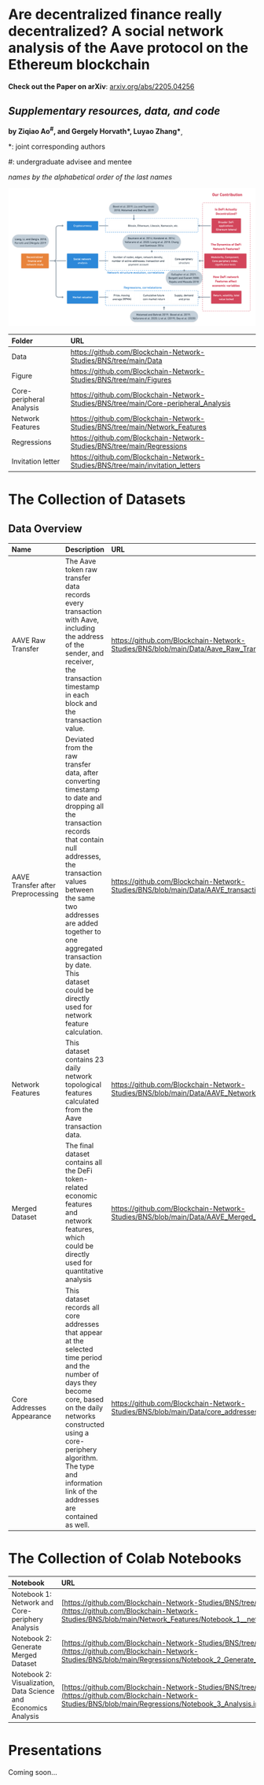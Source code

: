 # Are decentralized finance really decentralized? A social network analysis of the Aave protocol on the Ethereum blockchain
**Check out the Paper on arXiv**: [arxiv.org/abs/2205.04256](https://arxiv.org/abs/2205.04256)

## *Supplementary resources, data, and code*

**by Ziqiao Ao<sup>#</sup>, and Gergely Horvath\*, Luyao Zhang\***, 

\*: joint corresponding authors

\#: undergraduate advisee and mentee

*names by the alphabetical order of the last names*

![image](https://github.com/Blockchain-Network-Studies/BNS/blob/main/Figures/Contribution_map.png)

|   **Folder**   | **URL** | 
|:------------|:---------|
|   Data  | https://github.com/Blockchain-Network-Studies/BNS/tree/main/Data|   
|  Figure| https://github.com/Blockchain-Network-Studies/BNS/tree/main/Figures |  
|  Core-peripheral Analysis |  https://github.com/Blockchain-Network-Studies/BNS/tree/main/Core-peripheral_Analysis |  
|Network Features|https://github.com/Blockchain-Network-Studies/BNS/tree/main/Network_Features | 
|Regressions| https://github.com/Blockchain-Network-Studies/BNS/tree/main/Regressions| 
|Invitation letter| https://github.com/Blockchain-Network-Studies/BNS/tree/main/invitation_letters|                                                                      

# The Collection of Datasets
## Data Overview

|   **Name**   | **Description** |  **URL** | 
|:---|:----------------|:------|
|   AAVE Raw Transfer   |  The Aave token raw transfer data records every transaction with Aave, including the address of the sender, and receiver, the transaction timestamp in each block and the transaction value.  | https://github.com/Blockchain-Network-Studies/BNS/blob/main/Data/Aave_Raw_Transfer_Data.csv|   
|   AAVE Transfer after Preprocessing  |  Deviated from the raw transfer data, after converting timestamp to date and dropping all the transaction records that contain null addresses, the transaction values between the same two addresses are added together to one aggregated transaction by date. This dataset could be directly used for network feature calculation.| https://github.com/Blockchain-Network-Studies/BNS/blob/main/Data/AAVE_transaction_data_after_preprocessing.csv |  
|   Network Features  |  This dataset contains 23 daily network topological features calculated from the Aave transaction data. | https://github.com/Blockchain-Network-Studies/BNS/blob/main/Data/AAVE_Network_Features.csv |  
|  Merged Dataset  |The final dataset contains all the DeFi token-related economic features and network features, which could be directly used for quantitative analysis|https://github.com/Blockchain-Network-Studies/BNS/blob/main/Data/AAVE_Merged_Datasets.csv |  
|  Core Addresses Appearance  |This dataset records all core addresses that appear at the selected time period and the number of days they become core, based on the daily networks constructed using a core-periphery algorithm. The type and information link of the addresses are contained as well.| https://github.com/Blockchain-Network-Studies/BNS/blob/main/Data/core_addresses_appearance.csv | 


# The Collection of Colab Notebooks

|   **Notebook**   | **URL** | 
|:------------|:---------|
|   Notebook 1: Network and Core-periphery Analysis  | [https://github.com/Blockchain-Network-Studies/BNS/tree/main/Data](https://github.com/Blockchain-Network-Studies/BNS/blob/main/Network_Features/Notebook_1__network_core_periphery_analysis.ipynb)|   
|  Notebook 2: Generate Merged Dataset| [https://github.com/Blockchain-Network-Studies/BNS/tree/main/Figures](https://github.com/Blockchain-Network-Studies/BNS/blob/main/Regressions/Notebook_2_Generate_Merged_Dataset.ipynb) |  
|  Notebook 2: Visualization, Data Science and Economics Analysis|  [https://github.com/Blockchain-Network-Studies/BNS/tree/main/Core-peripheral_Analysis](https://github.com/Blockchain-Network-Studies/BNS/blob/main/Regressions/Notebook_3_Analysis.ipynb) |                                                       

# Presentations

Coming soon...
